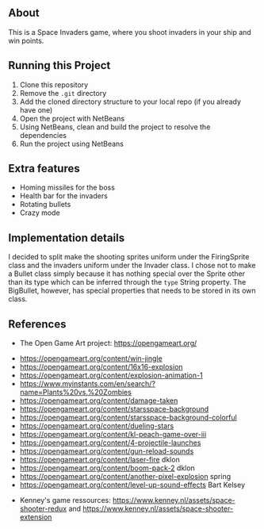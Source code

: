 ## About

This is a Space Invaders game, where you shoot invaders in your ship and win points.

## Running this Project

1. Clone this repository
2. Remove the `.git` directory 
3. Add the cloned directory structure to your local repo (if you already have one)
4. Open the project with NetBeans
5. Using NetBeans, clean and build the project to resolve the dependencies
6. Run the project using NetBeans

## Extra features
- Homing missiles for the boss
- Health bar for the invaders
- Rotating bullets
- Crazy mode

## Implementation details
I decided to split make the shooting sprites uniform under the FiringSprite class and the invaders uniform under the Invader class.
I chose not to make a Bullet class simply because it has nothing special over the Sprite other than its type which can be inferred through the
`type` String property. The BigBullet, however, has special properties that needs to be stored in its own class. 

## References
- The Open Game Art project: https://opengameart.org/
* https://opengameart.org/content/win-jingle 
* https://opengameart.org/content/16x16-explosion 
* https://opengameart.org/content/explosion-animation-1
* https://www.myinstants.com/en/search/?name=Plants%20vs.%20Zombies 
* https://opengameart.org/content/damage-taken 
* https://opengameart.org/content/starsspace-background
* https://opengameart.org/content/starsspace-background-colorful 
* https://opengameart.org/content/dueling-stars 
* https://opengameart.org/content/kl-peach-game-over-iii
* https://opengameart.org/content/4-projectile-launches
* https://opengameart.org/content/gun-reload-sounds 
* https://opengameart.org/content/laser-fire dklon
* https://opengameart.org/content/boom-pack-2 dklon
* https://opengameart.org/content/another-pixel-explosion spring
* https://opengameart.org/content/level-up-sound-effects Bart Kelsey
- Kenney's game ressources: https://www.kenney.nl/assets/space-shooter-redux and https://www.kenney.nl/assets/space-shooter-extension